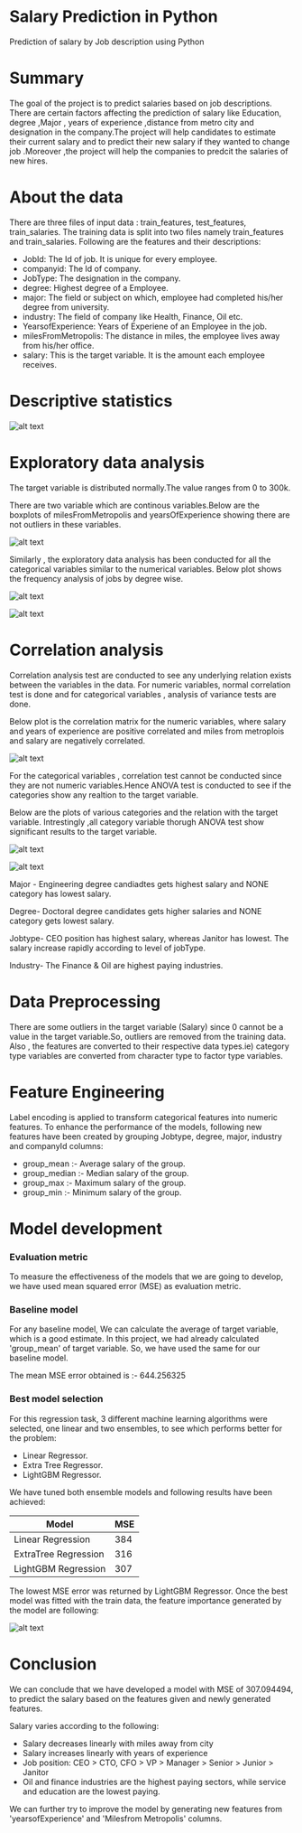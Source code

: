 # Salary Prediction in Python
 Prediction of salary by Job description using Python
 
 # Summary 

The goal of the project is to predict salaries based on job descriptions. There are certain factors affecting  the prediction of salary like Education, degree ,Major , years of experience ,distance from metro city and  designation in the company.The project will help candidates to estimate their current salary and to predict their new salary if they wanted to change job .Moreover ,the project will help the companies to predcit the salaries of new hires.

# About the data

There are three files of input data : train_features, test_features, train_salaries.
The training data is split into two files namely train_features and train_salaries. Following are the features and their descriptions:

* JobId: The Id of job. It is unique for every employee.
*	companyid: The Id of company.
* JobType: The designation in the company.
* degree: Highest degree of a Employee.
* major: The field or subject on which, employee had completed his/her degree from university.
* industry: The field of company like Health, Finance, Oil etc.
* YearsofExperience: Years of Experiene of an Employee in the job.
* milesFromMetropolis: The distance in miles, the employee lives away from his/her office.
* salary: This is the target variable. It is the amount each employee receives.

# Descriptive statistics
![alt text](https://github.com/jjoshua1995/Salary-Prediction-in-R/blob/master/Figures/Descriptive%20stats.PNG)


# Exploratory data analysis

The target variable is distributed normally.The value ranges from 0 to 300k.

There are two variable which are continous variables.Below are the boxplots of milesFromMetropolis and yearsOfExperience 
showing there are not outliers in these variables.

![alt text](https://github.com/jjoshua1995/Salary-Prediction-in-Python/blob/master/Figures/Histogram.png)

Similarly , the exploratory data analysis has been conducted for all the categorical variables similar to the numerical variables.
Below plot shows the frequency analysis of jobs by degree wise.

![alt text](https://github.com/jjoshua1995/Salary-Prediction-in-Python/blob/master/Figures/boxplot_Jobtype.png)

![alt text](https://github.com/jjoshua1995/Salary-Prediction-in-Python/blob/master/Figures/boxplot_degree.png)


# Correlation analysis

Correlation analysis test are conducted to see any underlying relation exists between the variables in the data.
For numeric variables, normal correlation test is done and for categorical variables , analysis of variance tests are done.

Below plot is  the correlation matrix  for the numeric variables, where salary and years of experience are positive  correlated
and miles from metroplois and salary are negatively correlated.

![alt text](https://github.com/jjoshua1995/Salary-Prediction-in-Python/blob/master/Figures/Correlation%20Matrix.png)

For the categorical variables , correlation test cannot be conducted since they are not numeric variables.Hence ANOVA test is conducted
to see if the categories show any realtion to the target variable.

Below are the plots of various categories and the relation with the target variable.
Intrestingly ,all category variable thorugh ANOVA test show significant results to the target variable.

![alt text](https://github.com/jjoshua1995/Salary-Prediction-in-Python/blob/master/Figures/boxplot_industry.png)

![alt text](https://github.com/jjoshua1995/Salary-Prediction-in-Python/blob/master/Figures/boxplot_major.png)

Major - Engineering degree candiadtes gets highest salary and NONE category has lowest salary.

Degree- Doctoral degree candidates gets higher salaries and NONE category gets lowest salary.

Jobtype- CEO position has highest salary, whereas Janitor has lowest. The salary increase rapidly according to level of jobType.

Industry- The Finance & Oil are highest paying industries. 


# Data Preprocessing

There are some outliers in the target variable (Salary) since 0 cannot be a value in the target variable.So, outliers are removed from the training data.
Also , the features are converted to their respective data types.ie) category type variables are converted from character type to factor 
type variables.


# Feature Engineering 

Label encoding is applied to transform categorical features into numeric features. To enhance the performance of the models, following new features have been created by grouping Jobtype, degree, major, industry and companyId columns:

* group_mean :- Average salary of the group.
* group_median :- Median salary of the group.
* group_max :- Maximum salary of the group.
* group_min :- Minimum salary of the group.

# Model development

### Evaluation metric

To measure the effectiveness of the models that we are going to develop, we have used mean squared error (MSE) as evaluation metric.

### Baseline model

For any baseline model, We can calculate the average of target variable, which is a good estimate. In this project, we had already calculated 'group_mean' of target variable. So, we have used the same for our baseline model.

The mean MSE error obtained is :- 644.256325

### Best model selection

For this regression task, 3 different machine learning algorithms were selected, one linear and two ensembles, to see which performs better for the problem:

* Linear Regressor.
* Extra Tree Regressor.
* LightGBM Regressor.

We have tuned both ensemble models and following results have been achieved:

| Model                | MSE |
|----------------------|-----|
| Linear Regression    | 384 |
| ExtraTree Regression | 316 |
| LightGBM Regression  | 307 |


The lowest MSE error was returned by LightGBM Regressor. Once the best model was fitted with the train data, the feature importance generated by the model are following:

![alt text](https://github.com/jjoshua1995/Salary-Prediction-in-Python/blob/master/Figures/Feature_Importances.png)

# Conclusion

We can conclude that we have developed a model with MSE of 307.094494, to predict the salary based on the features given and newly generated features.

Salary varies according to the following:

* Salary decreases linearly with miles away from city
* Salary increases linearly with years of experience
* Job position: CEO > CTO, CFO > VP > Manager > Senior > Junior > Janitor
* Oil and finance industries are the highest paying sectors, while service and education are the lowest paying.

We can further try to improve the model by generating new features from 'yearsofExperience' and 'Milesfrom Metropolis' columns.



